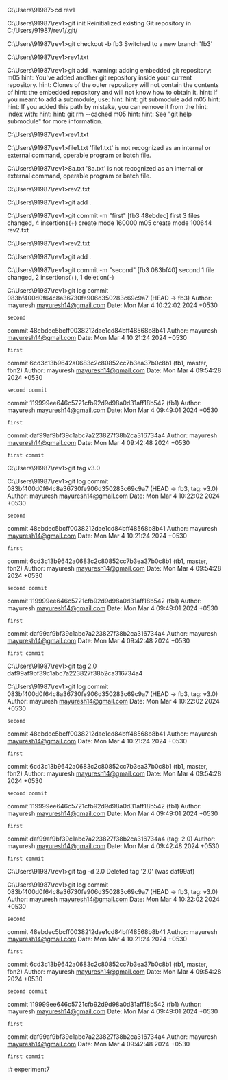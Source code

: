 C:\Users\91987>cd rev1

C:\Users\91987\rev1>git init
Reinitialized existing Git repository in C:/Users/91987/rev1/.git/

C:\Users\91987\rev1>git checkout -b fb3
Switched to a new branch 'fb3'

C:\Users\91987\rev1>rev1.txt

C:\Users\91987\rev1>git add .
warning: adding embedded git repository: m05
hint: You've added another git repository inside your current repository.
hint: Clones of the outer repository will not contain the contents of
hint: the embedded repository and will not know how to obtain it.
hint: If you meant to add a submodule, use:
hint:
hint:   git submodule add <url> m05
hint:
hint: If you added this path by mistake, you can remove it from the
hint: index with:
hint:
hint:   git rm --cached m05
hint:
hint: See "git help submodule" for more information.

C:\Users\91987\rev1>rev1.txt

C:\Users\91987\rev1>file1.txt
'file1.txt' is not recognized as an internal or external command,
operable program or batch file.

C:\Users\91987\rev1>8a.txt
'8a.txt' is not recognized as an internal or external command,
operable program or batch file.

C:\Users\91987\rev1>rev2.txt

C:\Users\91987\rev1>git add .

C:\Users\91987\rev1>git commit -m "first"
[fb3 48ebdec] first
 3 files changed, 4 insertions(+)
 create mode 160000 m05
 create mode 100644 rev2.txt

C:\Users\91987\rev1>rev2.txt

C:\Users\91987\rev1>git add .

C:\Users\91987\rev1>git commit -m "second"
[fb3 083bf40] second
 1 file changed, 2 insertions(+), 1 deletion(-)

C:\Users\91987\rev1>git log
commit 083bf400d0f64c8a36730fe906d350283c69c9a7 (HEAD -> fb3)
Author: mayuresh <mayuresh14@gmail.com>
Date:   Mon Mar 4 10:22:02 2024 +0530

    second

commit 48ebdec5bcff0038212dae1cd84bff48568b8b41
Author: mayuresh <mayuresh14@gmail.com>
Date:   Mon Mar 4 10:21:24 2024 +0530

    first

commit 6cd3c13b9642a0683c2c80852cc7b3ea37b0c8b1 (tb1, master, fbn2)
Author: mayuresh <mayuresh14@gmail.com>
Date:   Mon Mar 4 09:54:28 2024 +0530

    second commit

commit 119999ee646c5721cfb92d9d98a0d31aff18b542 (fb1)
Author: mayuresh <mayuresh14@gmail.com>
Date:   Mon Mar 4 09:49:01 2024 +0530

    first

commit daf99af9bf39c1abc7a223827f38b2ca316734a4
Author: mayuresh <mayuresh14@gmail.com>
Date:   Mon Mar 4 09:42:48 2024 +0530

    first commit

C:\Users\91987\rev1>git tag v3.0

C:\Users\91987\rev1>git log
commit 083bf400d0f64c8a36730fe906d350283c69c9a7 (HEAD -> fb3, tag: v3.0)
Author: mayuresh <mayuresh14@gmail.com>
Date:   Mon Mar 4 10:22:02 2024 +0530

    second

commit 48ebdec5bcff0038212dae1cd84bff48568b8b41
Author: mayuresh <mayuresh14@gmail.com>
Date:   Mon Mar 4 10:21:24 2024 +0530

    first

commit 6cd3c13b9642a0683c2c80852cc7b3ea37b0c8b1 (tb1, master, fbn2)
Author: mayuresh <mayuresh14@gmail.com>
Date:   Mon Mar 4 09:54:28 2024 +0530

    second commit

commit 119999ee646c5721cfb92d9d98a0d31aff18b542 (fb1)
Author: mayuresh <mayuresh14@gmail.com>
Date:   Mon Mar 4 09:49:01 2024 +0530

    first

commit daf99af9bf39c1abc7a223827f38b2ca316734a4
Author: mayuresh <mayuresh14@gmail.com>
Date:   Mon Mar 4 09:42:48 2024 +0530

    first commit

C:\Users\91987\rev1>git tag 2.0 daf99af9bf39c1abc7a223827f38b2ca316734a4

C:\Users\91987\rev1>git log
commit 083bf400d0f64c8a36730fe906d350283c69c9a7 (HEAD -> fb3, tag: v3.0)
Author: mayuresh <mayuresh14@gmail.com>
Date:   Mon Mar 4 10:22:02 2024 +0530

    second

commit 48ebdec5bcff0038212dae1cd84bff48568b8b41
Author: mayuresh <mayuresh14@gmail.com>
Date:   Mon Mar 4 10:21:24 2024 +0530

    first

commit 6cd3c13b9642a0683c2c80852cc7b3ea37b0c8b1 (tb1, master, fbn2)
Author: mayuresh <mayuresh14@gmail.com>
Date:   Mon Mar 4 09:54:28 2024 +0530

    second commit

commit 119999ee646c5721cfb92d9d98a0d31aff18b542 (fb1)
Author: mayuresh <mayuresh14@gmail.com>
Date:   Mon Mar 4 09:49:01 2024 +0530

    first

commit daf99af9bf39c1abc7a223827f38b2ca316734a4 (tag: 2.0)
Author: mayuresh <mayuresh14@gmail.com>
Date:   Mon Mar 4 09:42:48 2024 +0530

    first commit

C:\Users\91987\rev1>git tag -d 2.0
Deleted tag '2.0' (was daf99af)

C:\Users\91987\rev1>git log
commit 083bf400d0f64c8a36730fe906d350283c69c9a7 (HEAD -> fb3, tag: v3.0)
Author: mayuresh <mayuresh14@gmail.com>
Date:   Mon Mar 4 10:22:02 2024 +0530

    second

commit 48ebdec5bcff0038212dae1cd84bff48568b8b41
Author: mayuresh <mayuresh14@gmail.com>
Date:   Mon Mar 4 10:21:24 2024 +0530

    first

commit 6cd3c13b9642a0683c2c80852cc7b3ea37b0c8b1 (tb1, master, fbn2)
Author: mayuresh <mayuresh14@gmail.com>
Date:   Mon Mar 4 09:54:28 2024 +0530

    second commit

commit 119999ee646c5721cfb92d9d98a0d31aff18b542 (fb1)
Author: mayuresh <mayuresh14@gmail.com>
Date:   Mon Mar 4 09:49:01 2024 +0530

    first

commit daf99af9bf39c1abc7a223827f38b2ca316734a4
Author: mayuresh <mayuresh14@gmail.com>
Date:   Mon Mar 4 09:42:48 2024 +0530

    first commit
:# experiment7
